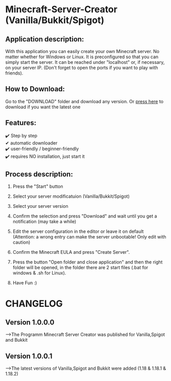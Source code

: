 ﻿<h1>Minecraft-Server-Creator (Vanilla/Bukkit/Spigot)</h1>


## Application description:

With this application you can easily create your own Minecraft server. 
No matter whether for Windows or Linux. It is preconfigured so that you can simply start the server. 
It can be reached under "localhost" or, if necessary, on your server IP. 
(Don't forget to open the ports if you want to play with friends). 


## How to Download:

Go to the "DOWNLOAD" folder and download any version. Or [press here](https://github.com/Schecher1/Minecraft-Server-Creator/raw/master/DOWNLOAD/Latest%20Version.zip) to download if you want the latest one


## Features:

✔️ Step by step								<br />
✔ automatic downloader						<br />
✔️ user-friendly / beginner-friendly		<br />
✔️ requires NO installation, just start it	<br />


## Process description:

1. Press the "Start" button

2. Select your server modificatuion (Vanilla/Bukkit/Spigot)

3. Select your server version

4. Confirm the selection and press "Download" and wait until you get a notification (may take a while)

5. Edit the server configuration in the editor or leave it on default (Attention: a wrong entry can make the server unbootable! Only edit with caution)

6. Confirm the Minecraft EULA and press "Create Server".

7. Press the button "Open folder and close application" and then the right folder will be opened, in the folder there are 2 start files (.bat for windows & .sh for Linux).

8. Have Fun :)


<h1>CHANGELOG</h1>

## Version 1.0.0.0
-->The Programm Minecraft Server Creator was published for Vanilla,Spigot and Bukkit<br/>

## Version 1.0.0.1
-->The latest versions of Vanilla,Spigot and Bukkit were added (1.18 & 1.18.1 & 1.18.2)<br/>
